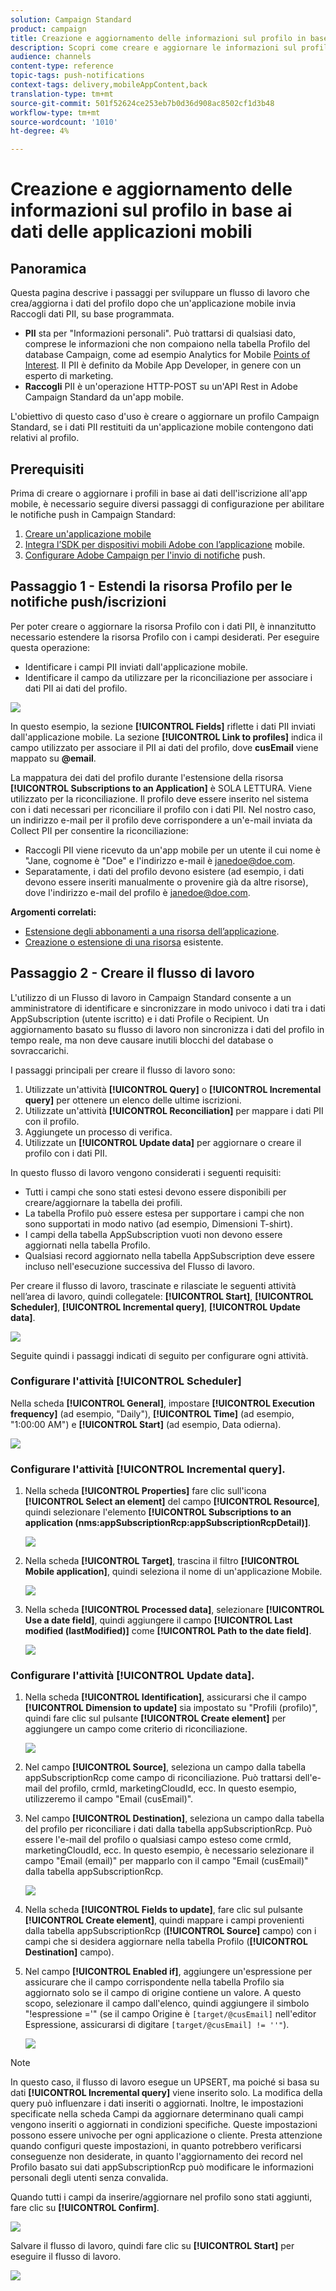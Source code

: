 ```yaml
---
solution: Campaign Standard
product: campaign
title: Creazione e aggiornamento delle informazioni sul profilo in base ai dati delle applicazioni mobili
description: Scopri come creare e aggiornare le informazioni sul profilo in base ai dati delle applicazioni mobili.
audience: channels
content-type: reference
topic-tags: push-notifications
context-tags: delivery,mobileAppContent,back
translation-type: tm+mt
source-git-commit: 501f52624ce253eb7b0d36d908ac8502cf1d3b48
workflow-type: tm+mt
source-wordcount: '1010'
ht-degree: 4%

---
```



# Creazione e aggiornamento delle informazioni sul profilo in base ai dati delle applicazioni mobili

## Panoramica

Questa pagina descrive i passaggi per sviluppare un flusso di lavoro che crea/aggiorna i dati del profilo dopo che un&#39;applicazione mobile invia Raccogli dati PII, su base programmata.

* **PII** sta per &quot;Informazioni personali&quot;. Può trattarsi di qualsiasi dato, comprese le informazioni che non compaiono nella tabella Profilo del database Campaign, come ad esempio Analytics for Mobile [Points of Interest](../../integrating/using/about-campaign-points-of-interest-data-integration.md). Il PII è definito da Mobile App Developer, in genere con un esperto di marketing.
* **Raccogli** PII è un&#39;operazione HTTP-POST su un&#39;API Rest in  Adobe Campaign Standard da un&#39;app mobile.

L&#39;obiettivo di questo caso d&#39;uso è creare o aggiornare un profilo Campaign Standard, se i dati PII restituiti da un&#39;applicazione mobile contengono dati relativi al profilo.

## Prerequisiti

Prima di creare o aggiornare i profili in base ai dati dell&#39;iscrizione all&#39;app mobile, è necessario seguire diversi passaggi di configurazione per abilitare le notifiche push in Campaign Standard:

1. [Creare un&#39;applicazione mobile](../../administration/using/configuring-a-mobile-application.md)
1. [Integra l’SDK per dispositivi mobili  Adobe con l’applicazione](https://helpx.adobe.com/it/campaign/kb/integrate-mobile-sdk.html) mobile.
1. [Configurare  Adobe Campaign per l&#39;invio di notifiche](https://docs.adobe.com/content/help/it-IT/campaign-standard/using/administrating/configuring-channels/configuring-a-mobile-application.html) push.

## Passaggio 1 - Estendi la risorsa Profilo per le notifiche push/iscrizioni

Per poter creare o aggiornare la risorsa Profilo con i dati PII, è innanzitutto necessario estendere la risorsa Profilo con i campi desiderati. Per eseguire questa operazione:

* Identificare i campi PII inviati dall&#39;applicazione mobile.
* Identificare il campo da utilizzare per la riconciliazione per associare i dati PII ai dati del profilo.

![](assets/update_profile1.png)

In questo esempio, la sezione **[!UICONTROL Fields]** riflette i dati PII inviati dall&#39;applicazione mobile. La sezione **[!UICONTROL Link to profiles]** indica il campo utilizzato per associare il PII ai dati del profilo, dove **cusEmail** viene mappato su **@email**.

La mappatura dei dati del profilo durante l&#39;estensione della risorsa **[!UICONTROL Subscriptions to an Application]** è SOLA LETTURA. Viene utilizzato per la riconciliazione. Il profilo deve essere inserito nel sistema con i dati necessari per riconciliare il profilo con i dati PII. Nel nostro caso, un indirizzo e-mail per il profilo deve corrispondere a un&#39;e-mail inviata da Collect PII per consentire la riconciliazione:

* Raccogli PII viene ricevuto da un&#39;app mobile per un utente il cui nome è &quot;Jane, cognome è &quot;Doe&quot; e l&#39;indirizzo e-mail è janedoe@doe.com.
* Separatamente, i dati del profilo devono esistere (ad esempio, i dati devono essere inseriti manualmente o provenire già da altre risorse), dove l&#39;indirizzo e-mail del profilo è janedoe@doe.com.

**Argomenti correlati:**

* [Estensione degli abbonamenti a una risorsa dell’applicazione](../../developing/using/extending-the-subscriptions-to-an-application-resource.md).
* [Creazione o estensione di una risorsa](../../developing/using/key-steps-to-add-a-resource.md) esistente.

## Passaggio 2 - Creare il flusso di lavoro

L&#39;utilizzo di un Flusso di lavoro in Campaign Standard consente a un amministratore di identificare e sincronizzare in modo univoco i dati tra i dati AppSubscription (utente iscritto) e i dati Profile o Recipient. Un aggiornamento basato su flusso di lavoro non sincronizza i dati del profilo in tempo reale, ma non deve causare inutili blocchi del database o sovraccarichi.

I passaggi principali per creare il flusso di lavoro sono:

1. Utilizzate un&#39;attività **[!UICONTROL Query]** o **[!UICONTROL Incremental query]** per ottenere un elenco delle ultime iscrizioni.
1. Utilizzate un&#39;attività **[!UICONTROL Reconciliation]** per mappare i dati PII con il profilo.
1. Aggiungete un processo di verifica.
1. Utilizzate un **[!UICONTROL Update data]** per aggiornare o creare il profilo con i dati PII.

In questo flusso di lavoro vengono considerati i seguenti requisiti:

* Tutti i campi che sono stati estesi devono essere disponibili per creare/aggiornare la tabella dei profili.
* La tabella Profilo può essere estesa per supportare i campi che non sono supportati in modo nativo (ad esempio, Dimensioni T-shirt).
* I campi della tabella AppSubscription vuoti non devono essere aggiornati nella tabella Profilo.
* Qualsiasi record aggiornato nella tabella AppSubscription deve essere incluso nell&#39;esecuzione successiva del Flusso di lavoro.

Per creare il flusso di lavoro, trascinate e rilasciate le seguenti attività nell’area di lavoro, quindi collegatele: **[!UICONTROL Start]**, **[!UICONTROL Scheduler]**, **[!UICONTROL Incremental query]**, **[!UICONTROL Update data]**.

![](assets/update_profile0.png)

Seguite quindi i passaggi indicati di seguito per configurare ogni attività.

### Configurare l&#39;attività **[!UICONTROL Scheduler]**

Nella scheda **[!UICONTROL General]**, impostare **[!UICONTROL Execution frequency]** (ad esempio, &quot;Daily&quot;), **[!UICONTROL Time]** (ad esempio, &quot;1:00:00 AM&quot;) e **[!UICONTROL Start]** (ad esempio, Data odierna).

![](assets/update_profile2.png)

### Configurare l&#39;attività **[!UICONTROL Incremental query]**.

1. Nella scheda **[!UICONTROL Properties]** fare clic sull&#39;icona **[!UICONTROL Select an element]** del campo **[!UICONTROL Resource]**, quindi selezionare l&#39;elemento **[!UICONTROL Subscriptions to an application (nms:appSubscriptionRcp:appSubscriptionRcpDetail)]**.

   ![](assets/update_profile3.png)

1. Nella scheda **[!UICONTROL Target]**, trascina il filtro **[!UICONTROL Mobile application]**, quindi seleziona il nome di un&#39;applicazione Mobile.

   ![](assets/update_profile4.png)

1. Nella scheda **[!UICONTROL Processed data]**, selezionare **[!UICONTROL Use a date field]**, quindi aggiungere il campo **[!UICONTROL Last modified (lastModified)]** come **[!UICONTROL Path to the date field]**.

   ![](assets/update_profile5.png)

### Configurare l&#39;attività **[!UICONTROL Update data]**.

1. Nella scheda **[!UICONTROL Identification]**, assicurarsi che il campo **[!UICONTROL Dimension to update]** sia impostato su &quot;Profili (profilo)&quot;, quindi fare clic sul pulsante **[!UICONTROL Create element]** per aggiungere un campo come criterio di riconciliazione.

   ![](assets/update_profile_createelement.png)

1. Nel campo **[!UICONTROL Source]**, seleziona un campo dalla tabella appSubscriptionRcp come campo di riconciliazione. Può trattarsi dell&#39;e-mail del profilo, crmId, marketingCloudId, ecc. In questo esempio, utilizzeremo il campo &quot;Email (cusEmail)&quot;.

1. Nel campo **[!UICONTROL Destination]**, seleziona un campo dalla tabella del profilo per riconciliare i dati dalla tabella appSubscriptionRcp. Può essere l&#39;e-mail del profilo o qualsiasi campo esteso come crmId, marketingCloudId, ecc. In questo esempio, è necessario selezionare il campo &quot;Email (email)&quot; per mapparlo con il campo &quot;Email (cusEmail)&quot; dalla tabella appSubscriptionRcp.

   ![](assets/update_profile7.png)

1. Nella scheda **[!UICONTROL Fields to update]**, fare clic sul pulsante **[!UICONTROL Create element]**, quindi mappare i campi provenienti dalla tabella appSubscriptionRcp (**[!UICONTROL Source]** campo) con i campi che si desidera aggiornare nella tabella Profilo (**[!UICONTROL Destination]** campo).

1. Nel campo **[!UICONTROL Enabled if]**, aggiungere un&#39;espressione per assicurare che il campo corrispondente nella tabella Profilo sia aggiornato solo se il campo di origine contiene un valore. A questo scopo, selezionare il campo dall&#39;elenco, quindi aggiungere il simbolo &quot;!espressione =&#39;&quot; (se il campo Origine è `[target/@cusEmail]` nell&#39;editor Espressione, assicurarsi di digitare `[target/@cusEmail] != ''"`).

   ![](assets/update_profile8.png)

>[!NOTE]
>
>In questo caso, il flusso di lavoro esegue un UPSERT, ma poiché si basa su dati **[!UICONTROL Incremental query]** viene inserito solo. La modifica della query può influenzare i dati inseriti o aggiornati.
>Inoltre, le impostazioni specificate nella scheda Campi da aggiornare determinano quali campi vengono inseriti o aggiornati in condizioni specifiche. Queste impostazioni possono essere univoche per ogni applicazione o cliente.
>Presta attenzione quando configuri queste impostazioni, in quanto potrebbero verificarsi conseguenze non desiderate, in quanto l&#39;aggiornamento dei record nel Profilo basato sui dati appSubscriptionRcp può modificare le informazioni personali degli utenti senza convalida.

Quando tutti i campi da inserire/aggiornare nel profilo sono stati aggiunti, fare clic su **[!UICONTROL Confirm]**.

![](assets/update_profile9.png)

Salvare il flusso di lavoro, quindi fare clic su **[!UICONTROL Start]** per eseguire il flusso di lavoro.

![](assets/update_profile10.png)
